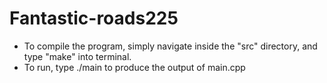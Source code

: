 # Fantastic-roads225

- To compile the program, simply navigate inside the "src" directory, and type "make" into terminal. 
- To run, type ./main to produce the output of main.cpp